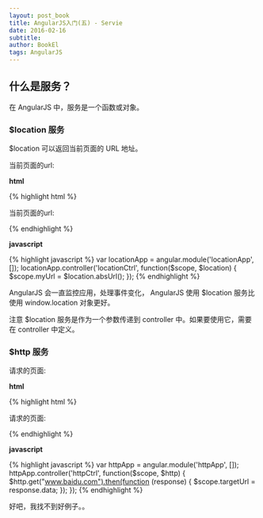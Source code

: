 ```yaml
---
layout: post_book
title: AngularJS入门(五) - Servie
date: 2016-02-16
subtitle:
author: BookEl
tags: AngularJS
---
```


## 什么是服务？

在 AngularJS 中，服务是一个函数或对象。

### $location 服务

$location 可以返回当前页面的 URL 地址。

<div class="alert">
    <div ng-app="locationApp" ng-controller="locationCtrl">
        <p> 当前页面的url:</p>
        <p><span ng-bind="myUrl"></span></p>
    </div>
</div>

**html**

{% highlight html %}
<div ng-app="locationApp" ng-controller="locationCtrl">
    <p> 当前页面的url:</p>
    <p><span ng-bind="myUrl"></span></p>
</div>
{% endhighlight %}

**javascript**

{% highlight javascript %}
var locationApp = angular.module('locationApp', []);
locationApp.controller('locationCtrl', function($scope, $location) {
    $scope.myUrl = $location.absUrl();
});
{% endhighlight %}

AngularJS 会一直监控应用，处理事件变化， AngularJS 使用 $location 服务比使用 window.location 对象更好。

<div class="alert alert--warning">注意 $location 服务是作为一个参数传递到 controller 中。如果要使用它，需要在 controller 中定义。</div>

### $http 服务

<div class="alert">
    <div ng-app="httpApp" ng-controller="httpCtrl">
        <p> 请求的页面:</p>
        <p><span ng-bind="targetUrl"></span></p>
    </div>
</div>

**html**

{% highlight html %}
<div ng-app="httpApp" ng-controller="httpCtrl">
    <p> 请求的页面:</p>
    <p><span ng-bind="targetUrl"></span></p>
</div>
{% endhighlight %}

**javascript**

{% highlight javascript %}
var httpApp = angular.module('httpApp', []);
httpApp.controller('httpCtrl', function($scope, $http) {
    $http.get("www.baidu.com").then(function (response) {
        $scope.targetUrl = response.data;
    });
});
{% endhighlight %}

好吧，我找不到好例子。。



<script src="{{ "/js/angular.min.js " | prepend: site.baseurl }}"></script>
<script>
    var locationApp = angular.module('locationApp', []);
    locationApp.controller('locationCtrl', function($scope, $location) {
        $scope.myUrl = $location.absUrl();
    });
    var httpApp = angular.module('httpApp', []);
    httpApp.controller('httpCtrl', function($scope, $http) {
        $http.get("www.baidu.com").then(function (response) {
            $scope.targetUrl = response.data;
        });
    });
</script>